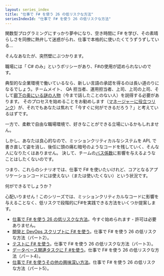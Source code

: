 ```yaml
---
layout: series_index
title: "仕事で F# を使う 26 の低リスクな方法"
seriesIndexId: "仕事で F# を使う 26 の低リスクな方法"
---
```


関数型プログラミングにすっかり夢中になり、空き時間に F# を学び、その素晴らしさを同僚に熱弁して迷惑がられ、仕事で本格的に使いたくてうずうずしている...

そんなあなたが、突然壁にぶつかります。

職場には「 C# のみ」というポリシーがあり、F#の使用が認められないのです。

典型的な企業環境で働いているなら、新しい言語の承認を得るのは長い道のりになるでしょう。チームメイト、 QA 担当者、運用担当者、上司、上司の上司、そして[廊下の奥にいる謎の人物](http://www.joelonsoftware.com/articles/fog0000000018.html)（今まで話したことのない人）を説得する必要があります。
そのプロセスを始めることをお勧めします（[マネージャーに役立つリンク](http://fpbridge.co.uk/why-fsharp.html)）が、それでもあなたは焦れて「今すぐに何ができるだろう？」と考えているはずです。

一方で、柔軟で自由な職場環境で、好きなことができる立場にいるかもしれません。

しかし、あなたは良心的なので、ミッションクリティカルなシステムを APL で書き直して姿を消し、後任に頭の痛む暗号のようなコードを残していく、そんな人になりたくはありません。
決して、チームの[バス係数](https://en.wikipedia.org/wiki/Bus_factor)に影響を与えるようなことはしたくないのです。

つまり、これらのシナリオでは、仕事で F# を使いたいけれど、コアとなるアプリケーションコードには使えない（または使いたくない）という状況です。

何ができるでしょうか？

心配いりません！このシリーズでは、ミッションクリティカルなコードに影響を与えることなく、低リスクで段階的にF#を実践できる方法をいくつか提案します。

* [仕事で F# を使う 26 の低リスクな方法](../posts/low-risk-ways-to-use-fsharp-at-work.md)。今すぐ始められます - 許可は必要ありません。
* [開発と DevOps スクリプトに F# を使う](../posts/low-risk-ways-to-use-fsharp-at-work-2.md)。仕事で F# を使う 26 の低リスクな方法（パート2）。
* [テストに F# を使う](../posts/low-risk-ways-to-use-fsharp-at-work-3.md)。仕事で F# を使う 26 の低リスクな方法（パート3）。
* [データベース関連タスクに F #を使う](../posts/low-risk-ways-to-use-fsharp-at-work-4.md)。仕事で F# を使う 26 の低リスクな方法（パート4）。
* [仕事で F# を使うその他の興味深い方法](../posts/low-risk-ways-to-use-fsharp-at-work-5.md)。仕事で F# を使う 26 の低リスクな方法（パート5）。
